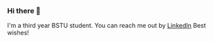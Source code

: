 ### Hi there 👋
I'm a third year BSTU student. 
You can reach me out by [LinkedIn](https://www.linkedin.com/in/ekaterina-sapegina-ab5835268/)
Best wishes!

